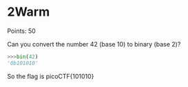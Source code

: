 # 2Warm

Points: 50 

Can you convert the number 42 (base 10) to binary (base 2)?

```python
>>>bin(42)
'0b101010'
```

So the flag is picoCTF{101010}
